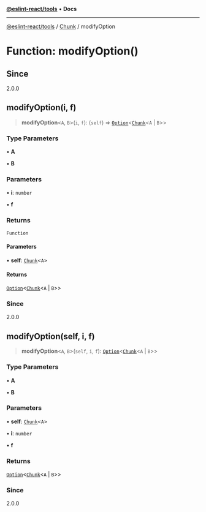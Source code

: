 [**@eslint-react/tools**](../../../README.md) • **Docs**

***

[@eslint-react/tools](../../../README.md) / [Chunk](../README.md) / modifyOption

# Function: modifyOption()

## Since

2.0.0

## modifyOption(i, f)

> **modifyOption**\<`A`, `B`\>(`i`, `f`): (`self`) => [`Option`](../../O/type-aliases/Option.md)\<[`Chunk`](../interfaces/Chunk.md)\<`A` \| `B`\>\>

### Type Parameters

• **A**

• **B**

### Parameters

• **i**: `number`

• **f**

### Returns

`Function`

#### Parameters

• **self**: [`Chunk`](../interfaces/Chunk.md)\<`A`\>

#### Returns

[`Option`](../../O/type-aliases/Option.md)\<[`Chunk`](../interfaces/Chunk.md)\<`A` \| `B`\>\>

### Since

2.0.0

## modifyOption(self, i, f)

> **modifyOption**\<`A`, `B`\>(`self`, `i`, `f`): [`Option`](../../O/type-aliases/Option.md)\<[`Chunk`](../interfaces/Chunk.md)\<`A` \| `B`\>\>

### Type Parameters

• **A**

• **B**

### Parameters

• **self**: [`Chunk`](../interfaces/Chunk.md)\<`A`\>

• **i**: `number`

• **f**

### Returns

[`Option`](../../O/type-aliases/Option.md)\<[`Chunk`](../interfaces/Chunk.md)\<`A` \| `B`\>\>

### Since

2.0.0
